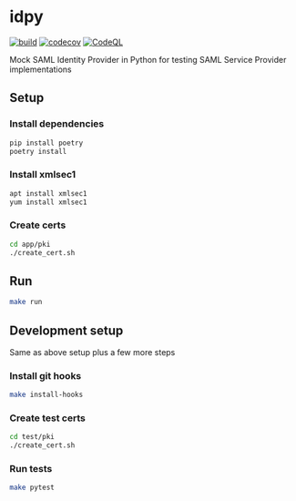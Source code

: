 # idpy
[![build](https://github.com/doshmajhan/idpy/actions/workflows/build.yml/badge.svg)](https://github.com/doshmajhan/idpy/actions/workflows/build.yml)
[![codecov](https://codecov.io/gh/doshmajhan/idpy/branch/main/graph/badge.svg?token=DL4ST9THVL)](https://codecov.io/gh/doshmajhan/idpy)
[![CodeQL](https://github.com/doshmajhan/idpy/actions/workflows/codeql-analysis.yml/badge.svg)](https://github.com/doshmajhan/idpy/actions/workflows/codeql-analysis.yml)

Mock SAML Identity Provider in Python for testing SAML Service Provider implementations

## Setup
### Install dependencies
```bash
pip install poetry
poetry install
```
### Install xmlsec1
```bash
apt install xmlsec1
yum install xmlsec1
```

### Create certs
```bash
cd app/pki
./create_cert.sh
```

## Run
```bash
make run
```

## Development setup
Same as above setup plus a few more steps

### Install git hooks
```bash
make install-hooks
```

### Create test certs
```bash
cd test/pki
./create_cert.sh
```

### Run tests
```bash
make pytest
```